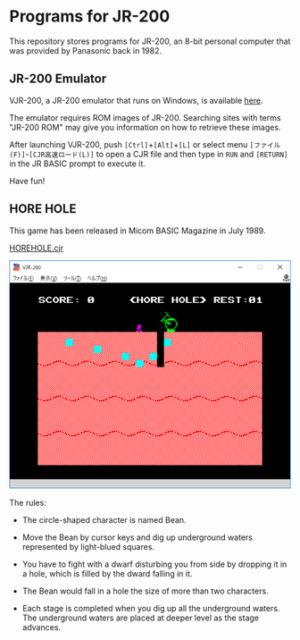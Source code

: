 # Programs for JR-200

This repository stores programs for JR-200,
an 8-bit personal computer that was provided by Panasonic back in 1982.

## JR-200 Emulator

VJR-200, a JR-200 emulator that runs on Windows, is available
[here](http://www.geocities.jp/find_jr200/index.html).

The emulator requires ROM images of JR-200. Searching sites with terms "JR-200 ROM"
may give you information on how to retrieve these images.

After launching VJR-200, push `[Ctrl]`+`[Alt]`+`[L]` or select menu `[ファイル(F)]`-`[CJR高速ロード(L)]` to
open a CJR file and then type in `RUN` and `[RETURN]` in the JR BASIC prompt to execute it.

Have fun!


## HORE HOLE

This game has been released in Micom BASIC Magazine in July 1989.

[HOREHOLE.cjr](../../raw/master/HOREHOLE.cjr)

![HORE HOLE main](image/HOREHOLE.png)

The rules:

- The circle-shaped character is named Bean.

- Move the Bean by cursor keys and dig up underground waters represented by light-blued squares.

- You have to fight with a dwarf disturbing you from side by dropping it in a hole,
  which is filled by the dward falling in it.

- The Bean would fall in a hole the size of more than two characters.

- Each stage is completed when you dig up all the underground waters.
  The underground waters are placed at deeper level as the stage advances.

